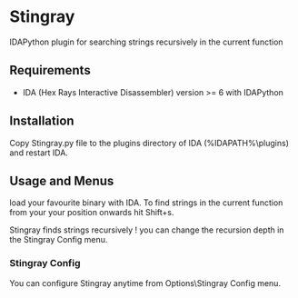 # Stingray
IDAPython plugin for searching strings recursively in the current function

## Requirements

- IDA (Hex Rays Interactive Disassembler) version >= 6 with IDAPython

## Installation

Copy Stingray.py file to the plugins directory of IDA (%IDAPATH%\plugins) and 
restart IDA.

## Usage and Menus

load your favourite binary with IDA. 
To find strings in the current function from your your position onwards 
hit Shift+s.

Stingray finds strings recursively ! you can change the recursion depth in
the Stingray Config menu.

### Stingray Config

You can configure Stingray anytime from Options\Stingray Config menu.
